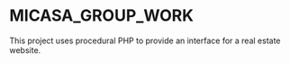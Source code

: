 # MICASA_GROUP_WORK

This project uses procedural PHP to provide an interface for a real estate website.
